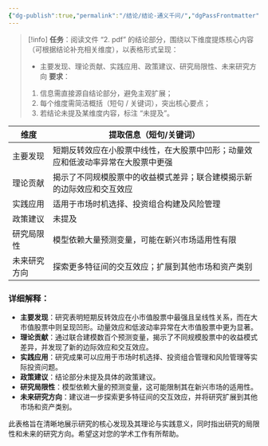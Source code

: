 ```yaml
---
{"dg-publish":true,"permalink":"/结论/结论-通义千问/","dgPassFrontmatter":true,"created":"2025-06-15T21:54:05.753+08:00"}
---
```



> [!info]
> **任务**：阅读文件 “2. pdf” 的结论部分，围绕以下维度提炼核心内容（可根据结论补充相关维度），以表格形式呈现：
> - 主要发现、理论贡献、实践应用、政策建议、研究局限性、未来研究方向
> **要求**：
> 1. 信息需直接源自结论部分，避免主观扩展；
> 2. 每个维度需简洁概括（短句 / 关键词），突出核心要点；
> 3. 若结论未提及某维度内容，标注 “未提及”。

|维度|提取信息（短句/关键词）|
|---|---|
|主要发现|短期反转效应在小股票中线性，在大股票中凹形；动量效应和低波动率异常在大股票中更强|
|理论贡献|揭示了不同规模股票中的收益模式差异；联合建模揭示新的边际效应和交互效应|
|实践应用|适用于市场时机选择、投资组合构建及风险管理|
|政策建议|未提及|
|研究局限性|模型依赖大量预测变量，可能在新兴市场适用性有限|
|未来研究方向|探索更多特征间的交互效应；扩展到其他市场和资产类别|

### 详细解释：

- **主要发现**：研究表明短期反转效应在小市值股票中最强且呈线性关系，而在大市值股票中则呈现凹形。动量效应和低波动率异常在大市值股票中更为显著。
- **理论贡献**：通过联合建模数百个预测变量，揭示了不同规模股票中的收益模式差异，并发现了新的边际效应和交互效应。
- **实践应用**：研究成果可以应用于市场时机选择、投资组合管理和风险管理等实际投资问题。
- **政策建议**：结论部分未提及具体的政策建议。
- **研究局限性**：模型依赖大量的预测变量，这可能限制其在新兴市场的适用性。
- **未来研究方向**：建议进一步探索更多特征间的交互效应，并将研究扩展到其他市场和资产类别。

此表格旨在清晰地展示研究的核心发现及其理论与实践意义，同时指出研究的局限性和未来的研究方向。希望这对您的学术工作有所帮助。